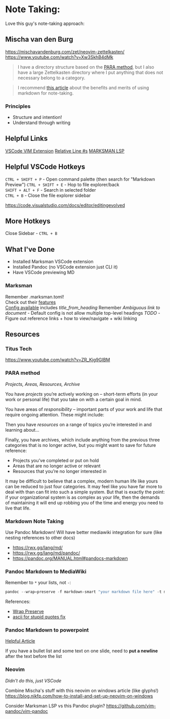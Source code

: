 # Note Taking:
Love this guy's note-taking approach:

## Mischa van den Burg
https://mischavandenburg.com/zet/neovim-zettelkasten/
https://www.youtube.com/watch?v=Xw3SkhB4dMk

> I have a directory structure based on the [PARA method](https://fortelabs.com/blog/para/), but I also have a large Zettelkasten directory where I put anything that does not necessary belong to a category.

> I recommend [this article](https://rwx.gg/lang/md/) about the benefits and merits of using markdown for note-taking.

### Principles
- Structure and intention!
- Understand through writing

## Helpful Links
[VSCode VIM Extension](https://github.com/VSCodeVim/Vim/blob/HEAD/ROADMAP.md)
[Relative Line #s](https://stackoverflow.com/questions/4967217/relative-line-numbers-in-visual-studio)
[MARKSMAN LSP](https://github.com/artempyanykh/marksman-vscode)

## Helpful VSCode Hotkeys
`CTRL + SHIFT + P` - Open command palette (then search for "Markdown Preview")
`CTRL + SHIFT + E` - Hop to file explorer/back\
`SHIFT + ALT + F` - Search in selected folder\
`CTRL + B` - Close the file explorer sidebar

https://code.visualstudio.com/docs/editor/editingevolved

## More Hotkeys
Close Sidebar - `CTRL + B`

## What I've Done
- Installed Marksman VSCode extension
- Installed Pandoc (no VSCode extension just CLI it)
- Have VSCode previewing MD 


### Marksman
Remember .marksman.toml!\
Check out their [features](https://github.com/artempyanykh/marksman/blob/main/docs/features.md#workspace-folders-project-roots-and-single-file-mode)\
[Config available](https://github.com/artempyanykh/marksman/blob/main/Tests/default.marksman.toml) includes *title_from_heading*
Remember *Ambiguous link to document* - Default config is not allow multiple top-level headings
_TODO_ - Figure out reference links + how to view/navigate + wiki linking

## Resources
### Titus Tech
https://www.youtube.com/watch?v=ZR_Kjg9GIBM


### PARA method
*Projects, Areas, Resources, Archive*

You have *projects* you’re actively working on – short-term efforts (in your work or personal life) that you take on with a certain goal in mind.

You have areas of *responsibility* – important parts of your work and life that require ongoing attention. These might include:

Then you have *resources* on a range of topics you’re interested in and learning about...

Finally, you have archives, which include anything from the previous three categories that is no longer active, but you might want to save for future reference:
- Projects you’ve completed or put on hold
- Areas that are no longer active or relevant
- Resources that you’re no longer interested in

It may be difficult to believe that a complex, modern human life like yours can be reduced to just four categories. It may feel like you have far more to deal with than can fit into such a simple system.
But that is exactly the point: if your organizational system is as complex as your life, then the demands of maintaining it will end up robbing you of the time and energy you need to live that life.

### Markdown Note Taking
Use Pandoc Markdown! Will have better mediawiki integration for sure (like nesting references to other docs)
- https://rwx.gg/lang/md/
- https://rwx.gg/lang/md/pandoc/
- https://pandoc.org/MANUAL.html#pandocs-markdown

### Pandoc Markdown to MediaWiki
Remember to `*` your lists, not `-`:
```powershell
pandoc --wrap=preserve -f markdown-smart "your markdown file here" -t mediawiki --ascii
```

References:
- [Wrap Preserve](https://stackoverflow.com/questions/63350182/pandoc-not-generating-new-lines-in-markdown-with-latex)
- [ascii for stupid quotes fix](https://github.com/jgm/pandoc/issues/7666)

### Pandoc Markdown to powerpoint
[Helpful Article](https://stymied.medium.com/what-slides-from-markdown-5239ed31e7ac)

If you have a bullet list and some text on one slide, need to **put a newline** after the text before the list

### Neovim
*Didn't do this, just VSCode*

Combine Mischa's stuff with this neovim on windows article (like glyphs!)
https://blog.nikfp.com/how-to-install-and-set-up-neovim-on-windows

Consider Marksman LSP vs this Pandoc plugin?
https://github.com/vim-pandoc/vim-pandoc
